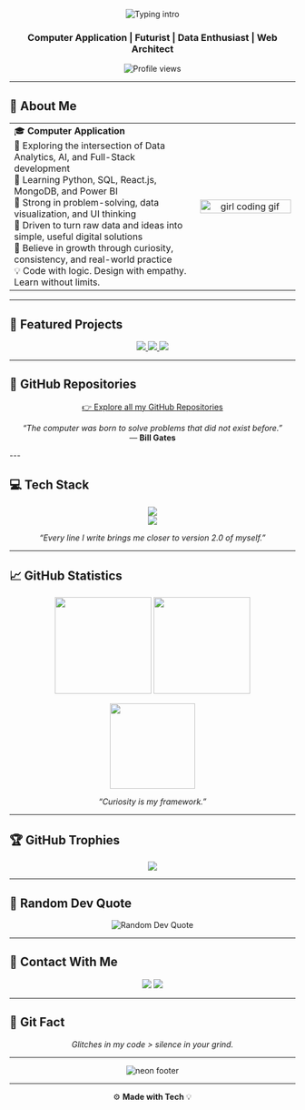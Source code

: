 <!-- ===== Animated Header ===== -->
<p align="center">
  <img src="https://readme-typing-svg.herokuapp.com?font=Fira+Code&size=32&duration=2000&pause=1200&center=true&vCenter=true&width=800&height=60&color=00E5B5&lines=Hi+there!+%F0%9F%91%8B+I'm+HARSHINI" alt="Typing intro"/>
</p>

<h3 align="center">Computer Application | Futurist | Data Enthusiast | Web Architect</h3>

<!-- ===== Profile Views ===== -->
<p align="center">
  <img src="https://komarev.com/ghpvc/?username=Harshini-Gittech&label=Profile%20Views&color=00d4ff&style=flat-square" alt="Profile views" />
</p>

---

## 🌼 About Me
<table>
<tr>
<td width="65%" valign="top">
  🎓 <b>Computer Application</b><br>
  🔭 Exploring the intersection of Data Analytics, AI, and Full-Stack development<br>
  🧠 Learning Python, SQL, React.js, MongoDB, and Power BI<br>
  🧩 Strong in problem-solving, data visualization, and UI thinking<br>
  🚀 Driven to turn raw data and ideas into simple, useful digital solutions<br>
  🌱 Believe in growth through curiosity, consistency, and real-world practice<br>
  💡 Code with logic. Design with empathy. Learn without limits.<br>
</td>

<td width="35%" align="center">
  <img src="https://media.giphy.com/media/L8K62iTDkzGX6/giphy.gif" alt="girl coding gif" width="100%">
</td>
</tr>
</table>

---

## 🚀 Featured Projects
<p align="center">
  <a href="https://github.com/Harshini-Gittech/web-basics-lab">
    <img src="https://img.shields.io/badge/web--basics--lab-HTML%20•%20CSS%20•%20JS-0a0a0a?style=for-the-badge&logo=vercel&logoColor=00ffd1" />
  </a>
  <a href="https://github.com/Harshini-Gittech/academic-management-system">
    <img src="https://img.shields.io/badge/academic--management--system-Dashboard-0a0a0a?style=for-the-badge&logo=mongodb&logoColor=00ffd1" />
  </a>
  <a href="https://github.com/Harshini-Gittech/profile-hub">
    <img src="https://img.shields.io/badge/profile--hub-React%20App-0a0a0a?style=for-the-badge&logo=react&logoColor=00ffd1" />
  </a>
</p>

---

## 📂 GitHub Repositories
<p align="center">
  <a href="https://github.com/Harshini-Gittech?tab=repositories">
    👉 Explore all my GitHub Repositories
  </a>
</p>
<p align="center"><i>“The computer was born to solve problems that did not exist before.”</i><br>— <b>Bill Gates</b></p>
---

## 💻 Tech Stack
<p align="center">
<img src="https://skillicons.dev/icons?i=python,sql,firebase,flask,django,html,css,js,react,nodejs,express,mongodb,git,github,vscode,figma,canva,ai,powershell,photoshop,tailwind,postman" /><br/>

  <img src="https://img.shields.io/badge/Analytics-0a0a0a?style=for-the-badge&logo=google-analytics&logoColor=00ffd1"/>
</p>

<p align="center"><i>“Every line I write brings me closer to version 2.0 of myself.”</i></p>

---

## 📈 GitHub Statistics
<p align="center">
  <img height="170" src="https://github-readme-stats.vercel.app/api?username=Harshini-Gittech&show_icons=true&theme=tokyonight&hide_border=true" />
  <img height="170" src="https://github-readme-streak-stats.herokuapp.com?user=Harshini-Gittech&theme=tokyonight&hide_border=true" />
</p>

<p align="center">
  <img height="150" src="https://github-readme-activity-graph.vercel.app/graph?username=Harshini-Gittech&theme=react-dark&hide_border=true&area=true" />
</p>

<p align="center"><i>“Curiosity is my framework.”</i></p>

---

## 🏆 GitHub Trophies
<p align="center">
  <img src="https://github-profile-trophy.vercel.app/?username=Harshini-Gittech&theme=onestar&no-frame=true&row=1&margin-w=10" />
</p>

---

## 💬 Random Dev Quote
<p align="center">
  <img src="https://quotes-github-readme.vercel.app/api?type=horizontal&theme=radical" alt="Random Dev Quote"/>
</p>

---

## 🤝 Contact With Me
<p align="center">
  <a href="mailto:harshiniharshu1012@gmail.com"><img src="https://img.shields.io/badge/Gmail-D14836?style=for-the-badge&logo=gmail&logoColor=white"></a>
  <a href="https://linkedin.com/in/harshini-380a74326"><img src="https://img.shields.io/badge/LinkedIn-0A66C2?style=for-the-badge&logo=linkedin&logoColor=white"></a>
</p>

---

## 🧠 Git Fact
<p align="center"><i>Glitches in my code &gt; silence in your grind.</i></p>

---

<!-- ===== Neon Tech Footer: straight blue–green bar ===== -->
<p align="center">
  <img src="https://capsule-render.vercel.app/api?type=rect&section=footer&height=80&color=0:00ffd1,100:00a3ff&text=&fontColor=ffffff&reversal=true" alt="neon footer"/>
</p>

---

<p align="center">
  ⚙️ <b>Made with Tech</b> 💡
</p>

